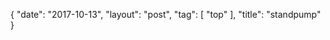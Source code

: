 {
   "date": "2017-10-13",
   "layout": "post",
   "tag": [
      "top"
   ],
   "title": "standpump"
}

